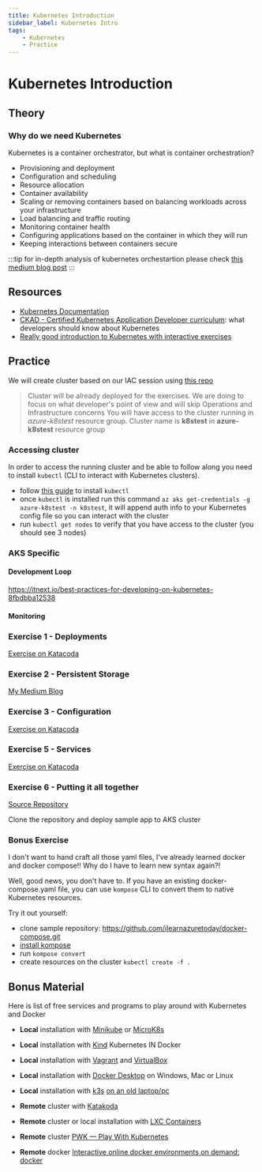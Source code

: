 ```yaml
---
title: Kubernetes Introduction
sidebar_label: Kubernetes Intro
tags:
    - Kubernetes
    - Practice
---
```


# Kubernetes Introduction

## Theory

### Why do we need Kubernetes

Kubernetes is a container orchestrator, but what is container orchestration?

- Provisioning and deployment
- Configuration and scheduling
- Resource allocation
- Container availability
- Scaling or removing containers based on balancing workloads across your infrastructure
- Load balancing and traffic routing
- Monitoring container health
- Configuring applications based on the container in which they will run
- Keeping interactions between containers secure

:::tip
 for in-depth analysis of kubernetes orchestartion please check [this medium blog post](https://itnext.io/how-to-be-a-devops-maestro-containers-orchestration-guide-b2cf884eaed1)
:::

## Resources

- [Kubernetes Documentation](https://kubernetes.io/)
- [CKAD - Certified Kubernetes Application Developer curriculum](https://github.com/cncf/curriculum/blob/master/CKAD-2021_Curriculum_Coming_Q3_2021.pdf): what developers should know about Kubernetes
- [Really good introduction to Kubernetes with interactive exercises](https://kubernetes.io/docs/tutorials/kubernetes-basics/)

## Practice

We will create cluster based on our IAC session using [this repo](http://addrepo)

> Cluster will be already deployed for the exercises. We are doing to focus on what developer's point of view and will skip Operations and Infrastructure concerns
> You will have access to the cluster running in *azure-k8stest* resource group. Cluster name is **k8stest** in **azure-k8stest** resource group

### Accessing cluster

In order to access the running cluster and be able to follow along you need to install `kubectl` (CLI to interact with Kubernetes clusters).

- follow [this guide](https://kubernetes.io/docs/tasks/tools/install-kubectl-windows/) to install `kubectl`
- once `kubectl` is installed run this command `az aks get-credentials -g azure-k8stest -n k8stest`, it will append auth info to your Kubernetes config file so you can interact with the cluster
- run `kubectl get nodes` to verify that you have access to the cluster (you should see 3 nodes)

### AKS Specific

#### Development Loop

https://itnext.io/best-practices-for-developing-on-kubernetes-8fbdbba12538

#### Monitoring

### Exercise 1 - Deployments

[Exercise on Katacoda](https://killercoda.com/decoder/scenarios/k8s-deployments)

### Exercise 2 - Persistent Storage

[My Medium Blog](https://itnext.io/kubernetes-explained-deep-enough-storage-eb16a66483c2)

### Exercise 3 - Configuration

[Exercise on Katacoda](https://killercoda.com/decoder/scenarios/k8s-configuration)

### Exercise 5 - Services

[Exercise on Katacoda](https://killercoda.com/decoder/courses/k8s-networking/k8s-networking-services)

### Exercise 6 - Putting it all together

[Source Repository](https://github.com/Piotr1215/pwa-sample)

Clone the repository and deploy sample app to AKS cluster

### Bonus Exercise

I don't want to hand craft all those yaml files, I've already learned docker and docker compose!! Why do I have to learn new syntax again?!

Well, good news, you don't have to. If you have an existing docker-compose.yaml file, you can use `kompose` CLI to convert them to native Kubernetes resources.

Try it out yourself:

- clone sample repository: https://github.com/ilearnazuretoday/docker-compose.git
- [install kompose](https://kompose.io/installation/)
- run `kompose convert`
- create resources on the cluster `kubectl create -f .`

## Bonus Material

Here is list of free services and programs to play around with Kubernetes and Docker

- **Local** installation with [Minikube](https://minikube.sigs.k8s.io/docs/) or [MicroK8s](https://microk8s.io/)
- **Local** installation with [Kind](https://kind.sigs.k8s.io/) Kubernetes IN Docker
- **Local** installation with [Vagrant](https://www.vagrantup.com/) and [VirtualBox](https://www.virtualbox.org/)
- **Local** installation with [Docker Desktop](https://www.docker.com/products/docker-desktop) on Windows, Mac or Linux
- **Local** installation with [k3s](https://github.com/k3s-io/k3s) [on an old laptop/pc](https://itnext.io/how-to-create-kubernetes-home-lab-on-an-old-laptop-1de6cc12c13e)

- **Remote** cluster with [Katakoda](https://killercoda.com/)
- **Remote** cluster or local installation with [LXC Containers](https://linuxcontainers.org/)
- **Remote** cluster [PWK — Play With Kubernetes](https://labs.play-with-k8s.com/)
- **Remote** docker [Interactive online docker environments on demand: docker](https://labs.play-with-docker.com/)
